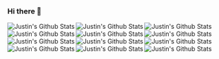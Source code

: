 ### Hi there 👋

<img align = "left" alt="Justin's Github Stats" src= "https://github-readme-stats.vercel.app/api?username=jklayhew&show_icons=true&theme=radical" ></img>

<!-- JAVA -->
<img align = "left" alt="Justin's Github Stats" src= "https://img.shields.io/badge/java-%23ED8B00.svg?style=for-the-badge&logo=java&logoColor=white" ></img>
<!-- PYTHON -->
<img align = "left" alt="Justin's Github Stats" src= "https://img.shields.io/badge/python-3670A0?style=for-the-badge&logo=python&logoColor=ffdd54" ></img>
<!-- C -->
<img align = "left" alt="Justin's Github Stats" src= "https://img.shields.io/badge/c-%2300599C.svg?style=for-the-badge&logo=c&logoColor=white" ></img>
<!-- RUBY -->
<img align = "left" alt="Justin's Github Stats" src= "https://img.shields.io/badge/ruby-%23CC342D.svg?style=for-the-badge&logo=ruby&logoColor=white" ></img>
<!-- JAVASCRIPT -->
<img align = "left" alt="Justin's Github Stats" src= "https://img.shields.io/badge/javascript-%23323330.svg?style=for-the-badge&logo=javascript&logoColor=%23F7DF1E" ></img>
<!-- CSS -->
<img align = "left" alt="Justin's Github Stats" src= "https://img.shields.io/badge/tailwindcss-%2338B2AC.svg?style=for-the-badge&logo=tailwind-css&logoColor=white" ></img>
<!-- HTML -->
<img align = "left" alt="Justin's Github Stats" src= "https://img.shields.io/badge/html5-%23E34F26.svg?style=for-the-badge&logo=html5&logoColor=white" ></img>
<!-- PHP -->
<img align = "left" alt="Justin's Github Stats" src= "https://img.shields.io/badge/php-%23777BB4.svg?style=for-the-badge&logo=php&logoColor=white" ></img>
<!-- SCALA -->
<img align = "left" alt="Justin's Github Stats" src= "https://img.shields.io/badge/scala-%23DC322F.svg?style=for-the-badge&logo=scala&logoColor=white" ></img>
<!-- RUST -->
<img align = "left" alt="Justin's Github Stats" src= "https://img.shields.io/badge/rust-%23000000.svg?style=for-the-badge&logo=rust&logoColor=white" ></img>
<!-- GO -->
<img align = "left" alt="Justin's Github Stats" src= "https://img.shields.io/badge/go-%2300ADD8.svg?style=for-the-badge&logo=go&logoColor=white" ></img>



